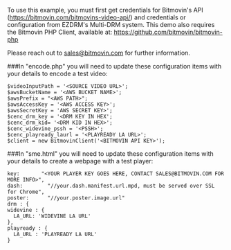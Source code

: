 To use this example, you must first get credentials for Bitmovin's API (https://bitmovin.com/bitmovins-video-api/) and credentials or configuration from EZDRM's Multi-DRM system. This demo also requires the Bitmovin PHP Client, available at: https://github.com/bitmovin/bitmovin-php

Please reach out to sales@bitmovin.com for further information.

###In "encode.php" you will need to update these configuration items with your details to encode a test video:
```
$videoInputPath = '<SOURCE VIDEO URL>';
$awsBucketName = '<AWS BUCKET NAME>';
$awsPrefix = "<AWS PATH>";
$awsAccessKey = '<AWS ACCESS KEY>';
$awsSecretKey = 'AWS SECRET KEY>';
$cenc_drm_key = '<DRM KEY IN HEX';
$cenc_drm_kid= '<DRM KID IN HEX>';
$cenc_widevine_pssh = '<PSSH>';
$cenc_playready_laurl = '<PLAYREADY LA URL>';
$client = new BitmovinClient('<BITMOVIN API KEY>');
```

###In "sme.html" you will need to update these configuration items with your details to create a webpage with a test player:
```
key:       "<YOUR PLAYER KEY GOES HERE, CONTACT SALES@BITMOVIN.COM FOR MORE INFO>",
dash:        "//your.dash.manifest.url.mpd, must be served over SSL for Chrome",
poster:      "//your.poster.image.url"
drm : {
widevine : {
  LA_URL: 'WIDEVINE LA URL'
},
playready : {
  LA_URL : 'PLAYREADY LA URL'
}
```
